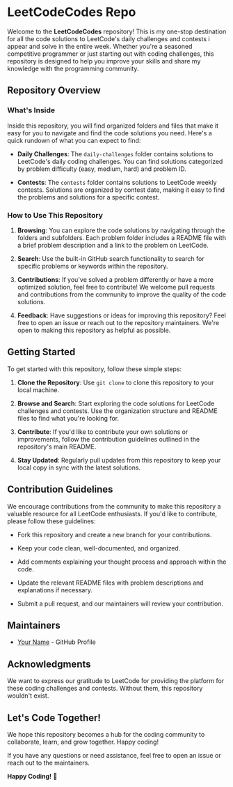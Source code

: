 
# LeetCodeCodes Repo

Welcome to the **LeetCodeCodes** repository! This is my one-stop destination for all the code solutions to LeetCode's daily challenges and contests i appear and solve in the entire week. Whether you're a seasoned competitive programmer or just starting out with coding challenges, this repository is designed to help you improve your skills and share my knowledge with the programming community.

## Repository Overview

### What's Inside

Inside this repository, you will find organized folders and files that make it easy for you to navigate and find the code solutions you need. Here's a quick rundown of what you can expect to find:

- **Daily Challenges**: The `daily-challenges` folder contains solutions to LeetCode's daily coding challenges. You can find solutions categorized by problem difficulty (easy, medium, hard) and problem ID.

- **Contests**: The `contests` folder contains solutions to LeetCode weekly contests. Solutions are organized by contest date, making it easy to find the problems and solutions for a specific contest.

### How to Use This Repository

1. **Browsing**: You can explore the code solutions by navigating through the folders and subfolders. Each problem folder includes a README file with a brief problem description and a link to the problem on LeetCode.

2. **Search**: Use the built-in GitHub search functionality to search for specific problems or keywords within the repository.

3. **Contributions**: If you've solved a problem differently or have a more optimized solution, feel free to contribute! We welcome pull requests and contributions from the community to improve the quality of the code solutions.

4. **Feedback**: Have suggestions or ideas for improving this repository? Feel free to open an issue or reach out to the repository maintainers. We're open to making this repository as helpful as possible.

## Getting Started

To get started with this repository, follow these simple steps:

1. **Clone the Repository**: Use `git clone` to clone this repository to your local machine.

2. **Browse and Search**: Start exploring the code solutions for LeetCode challenges and contests. Use the organization structure and README files to find what you're looking for.

3. **Contribute**: If you'd like to contribute your own solutions or improvements, follow the contribution guidelines outlined in the repository's main README.

4. **Stay Updated**: Regularly pull updates from this repository to keep your local copy in sync with the latest solutions.

## Contribution Guidelines

We encourage contributions from the community to make this repository a valuable resource for all LeetCode enthusiasts. If you'd like to contribute, please follow these guidelines:

- Fork this repository and create a new branch for your contributions.

- Keep your code clean, well-documented, and organized.

- Add comments explaining your thought process and approach within the code.

- Update the relevant README files with problem descriptions and explanations if necessary.

- Submit a pull request, and our maintainers will review your contribution.

## Maintainers

- [Your Name](https://github.com/your-username) - GitHub Profile

## Acknowledgments

We want to express our gratitude to LeetCode for providing the platform for these coding challenges and contests. Without them, this repository wouldn't exist.

## Let's Code Together!

We hope this repository becomes a hub for the coding community to collaborate, learn, and grow together. Happy coding!

If you have any questions or need assistance, feel free to open an issue or reach out to the maintainers.

**Happy Coding!** 🚀
